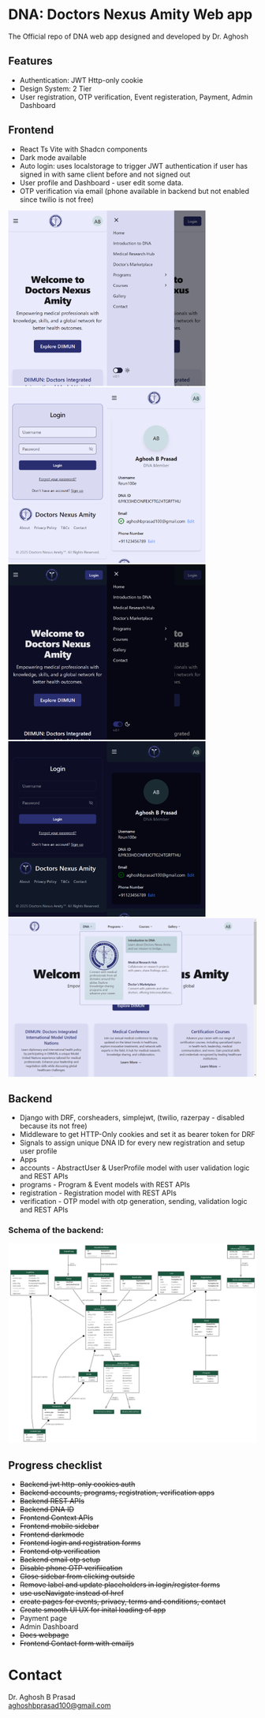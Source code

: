 # DNA: Doctors Nexus Amity Web app
The Official repo of DNA web app designed and developed by Dr. Aghosh

## Features
- Authentication: JWT Http-only cookie
- Design System: 2 Tier
- User registration, OTP verification, Event registeration, Payment, Admin Dashboard

## Frontend
- React Ts Vite with Shadcn components
- Dark mode available
- Auto login: uses localstorage to trigger JWT authentication if user has signed in with same client before and not signed out
- User profile and Dashboard - user edit some data.
- OTP verification via email (phone available in backend but not enabled since twilio is not free)

<img src="assets/sm_1.png" alt="Image 1" width="200"/><img src="assets/sm_2.png" alt="Image 1" width="200"/>
<img src="assets/sm_3.png" alt="Image 1" width="200"/><img src="assets/sm_5.png" alt="Image 1" width="200"/>
<img src="assets/sm_1d.png" alt="Image 1" width="200"/><img src="assets/sm_2d.png" alt="Image 1" width="200"/>
<img src="assets/sm_3d.png" alt="Image 1" width="200"/><img src="assets/sm_5d.png" alt="Image 1" width="200"/>
<img src="assets/md_2.png" alt="Image 1" width="800"/>


## Backend
- Django with DRF, corsheaders, simplejwt, (twilio, razerpay - disabled because its not free)
- Middleware to get HTTP-Only cookies and set it as bearer token for DRF
- Signals to assign unique DNA ID for every new registration and setup user profile
- Apps
-   accounts - AbstractUser & UserProfile model with user validation logic and REST APIs
-   programs - Program & Event models with REST APIs
-   registration - Registration model with REST APIs
-   verification - OTP model with otp generation, sending, validation logic and REST APIs

### Schema of the backend:
<img src="assets/models.png" alt="Image 1" width="800"/>

## Progress checklist
- ~~Backend jwt http-only cookies auth~~
- ~~Backend accounts, programs, registration, verification apps~~
- ~~Backend REST APIs~~
- ~~Backend DNA ID~~
- ~~Frontend Context APIs~~
- ~~Frontend mobile sidebar~~
- ~~Frontend darkmode~~
- ~~Frontend login and registration forms~~
- ~~Frontend otp verification~~
- ~~Backend  email otp setup~~
- ~~Disable phone OTP verifiication~~
- ~~Close sidebar from clicking outside~~
- ~~Remove label and update placeholders in login/register forms~~
- ~~use useNavigate instead of href~~
- ~~create pages for events, privacy, terms and conditions, contact~~
- ~~Create smooth UI UX for inital loading of app~~
- Payment page
- Admin Dashboard
- ~~Docs webpage~~
- ~~Frontend Contact form with emailjs~~


# Contact
Dr. Aghosh B Prasad <br>
aghoshbprasad100@gmail.com
